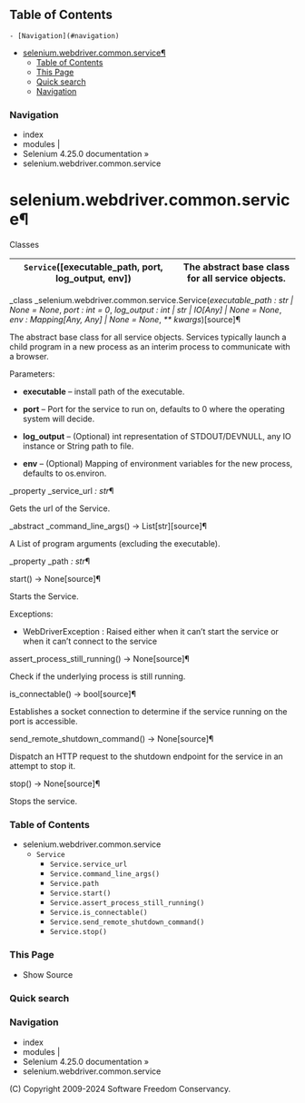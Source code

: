 ## Table of Contents

    - [Navigation](#navigation)
- [selenium.webdriver.common.service¶](#seleniumwebdrivercommonservice)
    - [Table of Contents](#table-of-contents)
    - [This Page](#this-page)
    - [Quick search](#quick-search)
    - [Navigation](#navigation)

### Navigation

  * index
  * modules |
  * Selenium 4.25.0 documentation »
  * selenium.webdriver.common.service

# selenium.webdriver.common.service¶

Classes

`Service`([executable_path, port, log_output, env]) | The abstract base class for all service objects.  
---|---  
  
_class _selenium.webdriver.common.service.Service(_executable_path : str | None = None_, _port : int = 0_, _log_output : int | str | IO[Any] | None = None_, _env : Mapping[Any, Any] | None = None_, _** kwargs_)[source]¶
    

The abstract base class for all service objects. Services typically launch a
child program in a new process as an interim process to communicate with a
browser.

Parameters:

    

  * **executable** – install path of the executable.

  * **port** – Port for the service to run on, defaults to 0 where the operating system will decide.

  * **log_output** – (Optional) int representation of STDOUT/DEVNULL, any IO instance or String path to file.

  * **env** – (Optional) Mapping of environment variables for the new process, defaults to os.environ.

_property _service_url _: str_¶

    

Gets the url of the Service.

_abstract _command_line_args() -> List[str][source]¶

    

A List of program arguments (excluding the executable).

_property _path _: str_¶

    

start() -> None[source]¶

    

Starts the Service.

Exceptions:

    

  * WebDriverException : Raised either when it can’t start the service or when it can’t connect to the service

assert_process_still_running() -> None[source]¶

    

Check if the underlying process is still running.

is_connectable() -> bool[source]¶

    

Establishes a socket connection to determine if the service running on the
port is accessible.

send_remote_shutdown_command() -> None[source]¶

    

Dispatch an HTTP request to the shutdown endpoint for the service in an
attempt to stop it.

stop() -> None[source]¶

    

Stops the service.

### Table of Contents

  * selenium.webdriver.common.service
    * `Service`
      * `Service.service_url`
      * `Service.command_line_args()`
      * `Service.path`
      * `Service.start()`
      * `Service.assert_process_still_running()`
      * `Service.is_connectable()`
      * `Service.send_remote_shutdown_command()`
      * `Service.stop()`

### This Page

  * Show Source

### Quick search

### Navigation

  * index
  * modules |
  * Selenium 4.25.0 documentation »
  * selenium.webdriver.common.service

(C) Copyright 2009-2024 Software Freedom Conservancy.